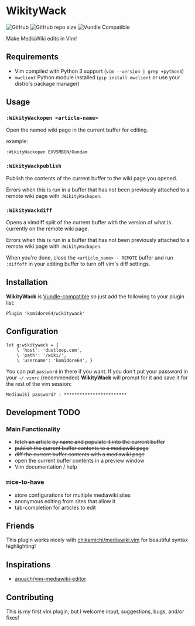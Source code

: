 # WikityWack

![GitHub](https://img.shields.io/github/license/komidore64/wikitywack)
![GitHub repo size](https://img.shields.io/github/repo-size/komidore64/wikitywack)
![Vundle Compatible](https://img.shields.io/badge/Vundle.vim-compatible-yellow)

Make MediaWiki edits in Vim!

## Requirements

- Vim compiled with Python 3 support (`vim --version | grep +python3`)
- `mwclient` Python module installed (`pip install mwclient` or use your
  distro's package manager)

## Usage

### `:WikityWackopen <article-name>`

Open the named wiki page in the current buffer for editing.

example:

```vim
:WikityWackopen EXVSMBON/Gundam
```

### `:WikityWackpublish`

Publish the contents of the current buffer to the wiki page you opened.

Errors when this is run in a buffer that has not been previously attached
to a remote wiki page with `:WikityWackopen`.

### `:WikityWackdiff`

Opens a vimdiff split of the current buffer with the version of what is
currently on the remote wiki page.

Errors when this is run in a buffer that has not been previously attached
to a remote wiki page with `:WikityWackopen`.

When you're done, close the `<article_name> - REMOTE` buffer and run
`:diffoff` in your editing buffer to turn off vim's diff settings.

## Installation

**WikityWack** is [Vundle-compatible](https://github.com/VundleVim/Vundle.vim) so just add the following to your
plugin list:

```vim
Plugin 'komidore64/wikitywack'
```

## Configuration

```vim
let g:wikitywack = {
    \ 'host': 'dustloop.com',
    \ 'path': '/wiki/',
    \ 'username': 'komidore64', }
```

You can put `password` in there if you want. If you don't put your
password in your `~/.vimrc` (recommended) **WikityWack** will prompt for
it and save it for the rest of the vim session:

```
Mediawiki password? : ************************
```

## Development TODO

### Main Functionality

- ~~fetch an article by name and populate it into the current buffer~~
- ~~publish the current buffer contents to a mediawiki page~~
- ~~diff the current buffer contents with a mediawiki page~~
- open the current buffer contents in a preview window
- Vim documentation / help

### nice-to-have

- store configurations for multiple mediawiki sites
- anonymous editing from sites that allow it
- tab-completion for articles to edit

## Friends

This plugin works nicely with
[chikamichi/mediawiki.vim](https://github.com/chikamichi/mediawiki.vim)
for beautiful syntax highlighting!

## Inspirations

- [aquach/vim-mediawiki-editor](https://github.com/aquach/vim-mediawiki-editor)

## Contributing

This is my first vim plugin, but I welcome input, suggestions, bugs,
and/or fixes!
